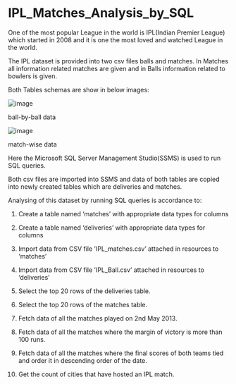 # IPL_Matches_Analysis_by_SQL

One of the most popular League in the world is IPL(Indian Premier League) which started in 2008 and it is one the most loved and watched League in the world.

The IPL dataset is provided into two csv files balls and matches. In Matches all information related matches are given and in Balls information related to bowlers is given.

Both Tables schemas are show in below images:

![image](https://user-images.githubusercontent.com/92297330/179774863-3582ca15-81a1-42b1-8bc6-0326d9605236.png)

ball-by-ball data



![image](https://user-images.githubusercontent.com/92297330/179774988-4aa7dfe7-80cf-411a-bfcb-120b3e2637cb.png)

match-wise data

Here the Microsoft SQL Server Management Studio(SSMS) is used to run SQL queries.

Both csv files are imported into SSMS and data of both tables are copied into newly created tables which are deliveries and matches.

Analysing of this dataset by running SQL queries is accordance to:

1. Create a table named ‘matches’ with appropriate data types for columns

2. Create a table named ‘deliveries’ with appropriate data types for columns

3. Import data from CSV file ’IPL_matches.csv’ attached in resources to ‘matches’

4. Import data from CSV file ’IPL_Ball.csv’ attached in resources to ‘deliveries’

5. Select the top 20 rows of the deliveries table.

6. Select the top 20 rows of the matches table.

7. Fetch data of all the matches played on 2nd May 2013.

8. Fetch data of all the matches where the margin of victory is more than 100 runs.

9. Fetch data of all the matches where the final scores of both teams tied and order it in descending order of the date.

10. Get the count of cities that have hosted an IPL match.
